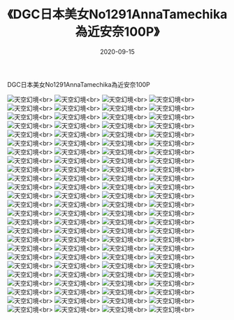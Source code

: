 ﻿---
layout: post
title: 《DGC日本美女No1291AnnaTamechika為近安奈100P》
date: 2020-09-15
img: http://photo.orgx.cf/性感/2020/DGC日本美女No1291AnnaTamechika為近安奈100P/000.jpg
tags: [美女,性感,泳衣]
---

DGC日本美女No1291AnnaTamechika為近安奈100P



![天空幻境](http://photo.orgx.cf/性感/2020/DGC日本美女No1291AnnaTamechika為近安奈100P/001.jpg''天空幻境'')<br>
![天空幻境](http://photo.orgx.cf/性感/2020/DGC日本美女No1291AnnaTamechika為近安奈100P/002.jpg''天空幻境'')<br>
![天空幻境](http://photo.orgx.cf/性感/2020/DGC日本美女No1291AnnaTamechika為近安奈100P/003.jpg''天空幻境'')<br>
![天空幻境](http://photo.orgx.cf/性感/2020/DGC日本美女No1291AnnaTamechika為近安奈100P/004.jpg''天空幻境'')<br>
![天空幻境](http://photo.orgx.cf/性感/2020/DGC日本美女No1291AnnaTamechika為近安奈100P/005.jpg''天空幻境'')<br>
![天空幻境](http://photo.orgx.cf/性感/2020/DGC日本美女No1291AnnaTamechika為近安奈100P/006.jpg''天空幻境'')<br>
![天空幻境](http://photo.orgx.cf/性感/2020/DGC日本美女No1291AnnaTamechika為近安奈100P/007.jpg''天空幻境'')<br>
![天空幻境](http://photo.orgx.cf/性感/2020/DGC日本美女No1291AnnaTamechika為近安奈100P/008.jpg''天空幻境'')<br>
![天空幻境](http://photo.orgx.cf/性感/2020/DGC日本美女No1291AnnaTamechika為近安奈100P/009.jpg''天空幻境'')<br>
![天空幻境](http://photo.orgx.cf/性感/2020/DGC日本美女No1291AnnaTamechika為近安奈100P/010.jpg''天空幻境'')<br>
![天空幻境](http://photo.orgx.cf/性感/2020/DGC日本美女No1291AnnaTamechika為近安奈100P/011.jpg''天空幻境'')<br>
![天空幻境](http://photo.orgx.cf/性感/2020/DGC日本美女No1291AnnaTamechika為近安奈100P/012.jpg''天空幻境'')<br>
![天空幻境](http://photo.orgx.cf/性感/2020/DGC日本美女No1291AnnaTamechika為近安奈100P/013.jpg''天空幻境'')<br>
![天空幻境](http://photo.orgx.cf/性感/2020/DGC日本美女No1291AnnaTamechika為近安奈100P/014.jpg''天空幻境'')<br>
![天空幻境](http://photo.orgx.cf/性感/2020/DGC日本美女No1291AnnaTamechika為近安奈100P/015.jpg''天空幻境'')<br>
![天空幻境](http://photo.orgx.cf/性感/2020/DGC日本美女No1291AnnaTamechika為近安奈100P/016.jpg''天空幻境'')<br>
![天空幻境](http://photo.orgx.cf/性感/2020/DGC日本美女No1291AnnaTamechika為近安奈100P/017.jpg''天空幻境'')<br>
![天空幻境](http://photo.orgx.cf/性感/2020/DGC日本美女No1291AnnaTamechika為近安奈100P/018.jpg''天空幻境'')<br>
![天空幻境](http://photo.orgx.cf/性感/2020/DGC日本美女No1291AnnaTamechika為近安奈100P/019.jpg''天空幻境'')<br>
![天空幻境](http://photo.orgx.cf/性感/2020/DGC日本美女No1291AnnaTamechika為近安奈100P/020.jpg''天空幻境'')<br>
![天空幻境](http://photo.orgx.cf/性感/2020/DGC日本美女No1291AnnaTamechika為近安奈100P/021.jpg''天空幻境'')<br>
![天空幻境](http://photo.orgx.cf/性感/2020/DGC日本美女No1291AnnaTamechika為近安奈100P/022.jpg''天空幻境'')<br>
![天空幻境](http://photo.orgx.cf/性感/2020/DGC日本美女No1291AnnaTamechika為近安奈100P/023.jpg''天空幻境'')<br>
![天空幻境](http://photo.orgx.cf/性感/2020/DGC日本美女No1291AnnaTamechika為近安奈100P/024.jpg''天空幻境'')<br>
![天空幻境](http://photo.orgx.cf/性感/2020/DGC日本美女No1291AnnaTamechika為近安奈100P/025.jpg''天空幻境'')<br>
![天空幻境](http://photo.orgx.cf/性感/2020/DGC日本美女No1291AnnaTamechika為近安奈100P/026.jpg''天空幻境'')<br>
![天空幻境](http://photo.orgx.cf/性感/2020/DGC日本美女No1291AnnaTamechika為近安奈100P/027.jpg''天空幻境'')<br>
![天空幻境](http://photo.orgx.cf/性感/2020/DGC日本美女No1291AnnaTamechika為近安奈100P/028.jpg''天空幻境'')<br>
![天空幻境](http://photo.orgx.cf/性感/2020/DGC日本美女No1291AnnaTamechika為近安奈100P/029.jpg''天空幻境'')<br>
![天空幻境](http://photo.orgx.cf/性感/2020/DGC日本美女No1291AnnaTamechika為近安奈100P/030.jpg''天空幻境'')<br>
![天空幻境](http://photo.orgx.cf/性感/2020/DGC日本美女No1291AnnaTamechika為近安奈100P/031.jpg''天空幻境'')<br>
![天空幻境](http://photo.orgx.cf/性感/2020/DGC日本美女No1291AnnaTamechika為近安奈100P/032.jpg''天空幻境'')<br>
![天空幻境](http://photo.orgx.cf/性感/2020/DGC日本美女No1291AnnaTamechika為近安奈100P/033.jpg''天空幻境'')<br>
![天空幻境](http://photo.orgx.cf/性感/2020/DGC日本美女No1291AnnaTamechika為近安奈100P/034.jpg''天空幻境'')<br>
![天空幻境](http://photo.orgx.cf/性感/2020/DGC日本美女No1291AnnaTamechika為近安奈100P/035.jpg''天空幻境'')<br>
![天空幻境](http://photo.orgx.cf/性感/2020/DGC日本美女No1291AnnaTamechika為近安奈100P/036.jpg''天空幻境'')<br>
![天空幻境](http://photo.orgx.cf/性感/2020/DGC日本美女No1291AnnaTamechika為近安奈100P/037.jpg''天空幻境'')<br>
![天空幻境](http://photo.orgx.cf/性感/2020/DGC日本美女No1291AnnaTamechika為近安奈100P/038.jpg''天空幻境'')<br>
![天空幻境](http://photo.orgx.cf/性感/2020/DGC日本美女No1291AnnaTamechika為近安奈100P/039.jpg''天空幻境'')<br>
![天空幻境](http://photo.orgx.cf/性感/2020/DGC日本美女No1291AnnaTamechika為近安奈100P/040.jpg''天空幻境'')<br>
![天空幻境](http://photo.orgx.cf/性感/2020/DGC日本美女No1291AnnaTamechika為近安奈100P/041.jpg''天空幻境'')<br>
![天空幻境](http://photo.orgx.cf/性感/2020/DGC日本美女No1291AnnaTamechika為近安奈100P/042.jpg''天空幻境'')<br>
![天空幻境](http://photo.orgx.cf/性感/2020/DGC日本美女No1291AnnaTamechika為近安奈100P/043.jpg''天空幻境'')<br>
![天空幻境](http://photo.orgx.cf/性感/2020/DGC日本美女No1291AnnaTamechika為近安奈100P/044.jpg''天空幻境'')<br>
![天空幻境](http://photo.orgx.cf/性感/2020/DGC日本美女No1291AnnaTamechika為近安奈100P/045.jpg''天空幻境'')<br>
![天空幻境](http://photo.orgx.cf/性感/2020/DGC日本美女No1291AnnaTamechika為近安奈100P/046.jpg''天空幻境'')<br>
![天空幻境](http://photo.orgx.cf/性感/2020/DGC日本美女No1291AnnaTamechika為近安奈100P/047.jpg''天空幻境'')<br>
![天空幻境](http://photo.orgx.cf/性感/2020/DGC日本美女No1291AnnaTamechika為近安奈100P/048.jpg''天空幻境'')<br>
![天空幻境](http://photo.orgx.cf/性感/2020/DGC日本美女No1291AnnaTamechika為近安奈100P/049.jpg''天空幻境'')<br>
![天空幻境](http://photo.orgx.cf/性感/2020/DGC日本美女No1291AnnaTamechika為近安奈100P/050.jpg''天空幻境'')<br>
![天空幻境](http://photo.orgx.cf/性感/2020/DGC日本美女No1291AnnaTamechika為近安奈100P/051.jpg''天空幻境'')<br>
![天空幻境](http://photo.orgx.cf/性感/2020/DGC日本美女No1291AnnaTamechika為近安奈100P/052.jpg''天空幻境'')<br>
![天空幻境](http://photo.orgx.cf/性感/2020/DGC日本美女No1291AnnaTamechika為近安奈100P/053.jpg''天空幻境'')<br>
![天空幻境](http://photo.orgx.cf/性感/2020/DGC日本美女No1291AnnaTamechika為近安奈100P/054.jpg''天空幻境'')<br>
![天空幻境](http://photo.orgx.cf/性感/2020/DGC日本美女No1291AnnaTamechika為近安奈100P/055.jpg''天空幻境'')<br>
![天空幻境](http://photo.orgx.cf/性感/2020/DGC日本美女No1291AnnaTamechika為近安奈100P/056.jpg''天空幻境'')<br>
![天空幻境](http://photo.orgx.cf/性感/2020/DGC日本美女No1291AnnaTamechika為近安奈100P/057.jpg''天空幻境'')<br>
![天空幻境](http://photo.orgx.cf/性感/2020/DGC日本美女No1291AnnaTamechika為近安奈100P/058.jpg''天空幻境'')<br>
![天空幻境](http://photo.orgx.cf/性感/2020/DGC日本美女No1291AnnaTamechika為近安奈100P/059.jpg''天空幻境'')<br>
![天空幻境](http://photo.orgx.cf/性感/2020/DGC日本美女No1291AnnaTamechika為近安奈100P/060.jpg''天空幻境'')<br>
![天空幻境](http://photo.orgx.cf/性感/2020/DGC日本美女No1291AnnaTamechika為近安奈100P/061.jpg''天空幻境'')<br>
![天空幻境](http://photo.orgx.cf/性感/2020/DGC日本美女No1291AnnaTamechika為近安奈100P/062.jpg''天空幻境'')<br>
![天空幻境](http://photo.orgx.cf/性感/2020/DGC日本美女No1291AnnaTamechika為近安奈100P/063.jpg''天空幻境'')<br>
![天空幻境](http://photo.orgx.cf/性感/2020/DGC日本美女No1291AnnaTamechika為近安奈100P/064.jpg''天空幻境'')<br>
![天空幻境](http://photo.orgx.cf/性感/2020/DGC日本美女No1291AnnaTamechika為近安奈100P/065.jpg''天空幻境'')<br>
![天空幻境](http://photo.orgx.cf/性感/2020/DGC日本美女No1291AnnaTamechika為近安奈100P/066.jpg''天空幻境'')<br>
![天空幻境](http://photo.orgx.cf/性感/2020/DGC日本美女No1291AnnaTamechika為近安奈100P/067.jpg''天空幻境'')<br>
![天空幻境](http://photo.orgx.cf/性感/2020/DGC日本美女No1291AnnaTamechika為近安奈100P/068.jpg''天空幻境'')<br>
![天空幻境](http://photo.orgx.cf/性感/2020/DGC日本美女No1291AnnaTamechika為近安奈100P/069.jpg''天空幻境'')<br>
![天空幻境](http://photo.orgx.cf/性感/2020/DGC日本美女No1291AnnaTamechika為近安奈100P/070.jpg''天空幻境'')<br>
![天空幻境](http://photo.orgx.cf/性感/2020/DGC日本美女No1291AnnaTamechika為近安奈100P/071.jpg''天空幻境'')<br>
![天空幻境](http://photo.orgx.cf/性感/2020/DGC日本美女No1291AnnaTamechika為近安奈100P/072.jpg''天空幻境'')<br>
![天空幻境](http://photo.orgx.cf/性感/2020/DGC日本美女No1291AnnaTamechika為近安奈100P/073.jpg''天空幻境'')<br>
![天空幻境](http://photo.orgx.cf/性感/2020/DGC日本美女No1291AnnaTamechika為近安奈100P/074.jpg''天空幻境'')<br>
![天空幻境](http://photo.orgx.cf/性感/2020/DGC日本美女No1291AnnaTamechika為近安奈100P/075.jpg''天空幻境'')<br>
![天空幻境](http://photo.orgx.cf/性感/2020/DGC日本美女No1291AnnaTamechika為近安奈100P/076.jpg''天空幻境'')<br>
![天空幻境](http://photo.orgx.cf/性感/2020/DGC日本美女No1291AnnaTamechika為近安奈100P/077.jpg''天空幻境'')<br>
![天空幻境](http://photo.orgx.cf/性感/2020/DGC日本美女No1291AnnaTamechika為近安奈100P/078.jpg''天空幻境'')<br>
![天空幻境](http://photo.orgx.cf/性感/2020/DGC日本美女No1291AnnaTamechika為近安奈100P/079.jpg''天空幻境'')<br>
![天空幻境](http://photo.orgx.cf/性感/2020/DGC日本美女No1291AnnaTamechika為近安奈100P/080.jpg''天空幻境'')<br>
![天空幻境](http://photo.orgx.cf/性感/2020/DGC日本美女No1291AnnaTamechika為近安奈100P/081.jpg''天空幻境'')<br>
![天空幻境](http://photo.orgx.cf/性感/2020/DGC日本美女No1291AnnaTamechika為近安奈100P/082.jpg''天空幻境'')<br>
![天空幻境](http://photo.orgx.cf/性感/2020/DGC日本美女No1291AnnaTamechika為近安奈100P/083.jpg''天空幻境'')<br>
![天空幻境](http://photo.orgx.cf/性感/2020/DGC日本美女No1291AnnaTamechika為近安奈100P/084.jpg''天空幻境'')<br>
![天空幻境](http://photo.orgx.cf/性感/2020/DGC日本美女No1291AnnaTamechika為近安奈100P/085.jpg''天空幻境'')<br>
![天空幻境](http://photo.orgx.cf/性感/2020/DGC日本美女No1291AnnaTamechika為近安奈100P/086.jpg''天空幻境'')<br>
![天空幻境](http://photo.orgx.cf/性感/2020/DGC日本美女No1291AnnaTamechika為近安奈100P/087.jpg''天空幻境'')<br>
![天空幻境](http://photo.orgx.cf/性感/2020/DGC日本美女No1291AnnaTamechika為近安奈100P/088.jpg''天空幻境'')<br>
![天空幻境](http://photo.orgx.cf/性感/2020/DGC日本美女No1291AnnaTamechika為近安奈100P/089.jpg''天空幻境'')<br>
![天空幻境](http://photo.orgx.cf/性感/2020/DGC日本美女No1291AnnaTamechika為近安奈100P/090.jpg''天空幻境'')<br>
![天空幻境](http://photo.orgx.cf/性感/2020/DGC日本美女No1291AnnaTamechika為近安奈100P/091.jpg''天空幻境'')<br>
![天空幻境](http://photo.orgx.cf/性感/2020/DGC日本美女No1291AnnaTamechika為近安奈100P/092.jpg''天空幻境'')<br>
![天空幻境](http://photo.orgx.cf/性感/2020/DGC日本美女No1291AnnaTamechika為近安奈100P/093.jpg''天空幻境'')<br>
![天空幻境](http://photo.orgx.cf/性感/2020/DGC日本美女No1291AnnaTamechika為近安奈100P/094.jpg''天空幻境'')<br>
![天空幻境](http://photo.orgx.cf/性感/2020/DGC日本美女No1291AnnaTamechika為近安奈100P/095.jpg''天空幻境'')<br>
![天空幻境](http://photo.orgx.cf/性感/2020/DGC日本美女No1291AnnaTamechika為近安奈100P/096.jpg''天空幻境'')<br>
![天空幻境](http://photo.orgx.cf/性感/2020/DGC日本美女No1291AnnaTamechika為近安奈100P/097.jpg''天空幻境'')<br>
![天空幻境](http://photo.orgx.cf/性感/2020/DGC日本美女No1291AnnaTamechika為近安奈100P/098.jpg''天空幻境'')<br>
![天空幻境](http://photo.orgx.cf/性感/2020/DGC日本美女No1291AnnaTamechika為近安奈100P/099.jpg''天空幻境'')<br>
![天空幻境](http://photo.orgx.cf/性感/2020/DGC日本美女No1291AnnaTamechika為近安奈100P/100.jpg''天空幻境'')<br>